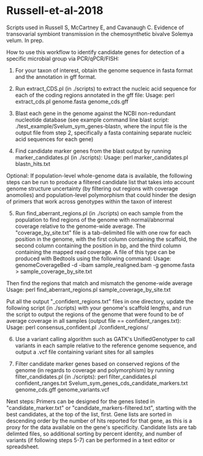 # Russell-et-al-2018
Scripts used in Russell S, McCartney E, and Cavanaugh C. Evidence of transovarial symbiont transmission in the chemosynthetic bivalve Solemya velum. In prep.


How to use this workflow to identify candidate genes for detection of a specific microbial group via PCR/qPCR/FISH:

1) For your taxon of interest, obtain the genome sequence in fasta format and the annotation in gff format.

2) Run extract_CDS.pl (in ./scripts) to extract the nucleic acid sequence for each of the coding regions annotated in the gff file:
   Usage: perl extract_cds.pl genome.fasta genome_cds.gff

3) Blast each gene in the genome against the NCBI non-redundant nucleotide database (see example command line blast script: ./test_example/Svelum_sym_genes-blastn, where the input file is the output file from step 2, specifically a fasta containing separate nucleic acid sequences for each gene)

4) Find candidate marker genes from the blast output by running marker_candidates.pl (in ./scripts):
  Usage: perl marker_candidates.pl blastn_hits.txt  
  

Optional: If population-level whole-genome data is available, the following steps can be run to produce a filtered candidate list that takes into account genome structure uncertainty (by filtering out regions with coverage anomolies) and population-level polymorphism that could hinder the design of primers that work across genotypes within the taxon of interest 

5) Run find_aberrant_regions.pl (in ./scripts) on each sample from the population to find regions of the genome with normal/abnormal coverage relative to the genome-wide average. The "coverage_by_site.txt" file is a tab-delimited file with one row for each position in the genome, with the first column containing the scaffold, the second column containing the position in bp, and the third column containing the mapped read coverage. A file of this type can be produced with Bedtools using the following command:
  Usage: genomeCoverageBed -d -ibam sample_realigned.bam -g genome.fasta > sample_coverage_by_site.txt

Then find the regions that match and mismatch the genome-wide average
  Usage: perl find_aberrant_regions.pl sample_coverage_by_site.txt

Put all the output "_confident_regions.txt" files in one directory, update the following script (in ./scripts) with your genome's scaffold lengths, and run the script to output the regions of the genome that were found to be of average coverage in all samples (output file == confident_ranges.txt):
  Usage: perl consensus_confident.pl ./confident_regions/

6) Use a variant calling algorithm such as GATK's UnifiedGenotyper to call variants in each sample relative to the reference genome sequence, and output a .vcf file containing variant sites for all samples

7) Filter candidate marker genes based on conserved regions of the genome (in regards to coverage and polymorphism) by running filter_candidates.pl (in ./scripts):
  perl filter_candidates.pl confident_ranges.txt Svelum_sym_genes_cds_candidate_markers.txt genome_cds.gff genome_variants.vcf
  

Next steps: Primers can be designed for the genes listed in "candidate_marker.txt" or "candidate_markers-filtered.txt", starting with the best candidates, at the top of the list, first. Gene lists are sorted in descending order by the number of hits reported for that gene, as this is a proxy for the data available on the gene's specificity. Candidate lists are tab delimted files, so additional sorting by percent identity, and number of variants (if following steps 5-7) can be performed in a text editor or spreadsheet.
